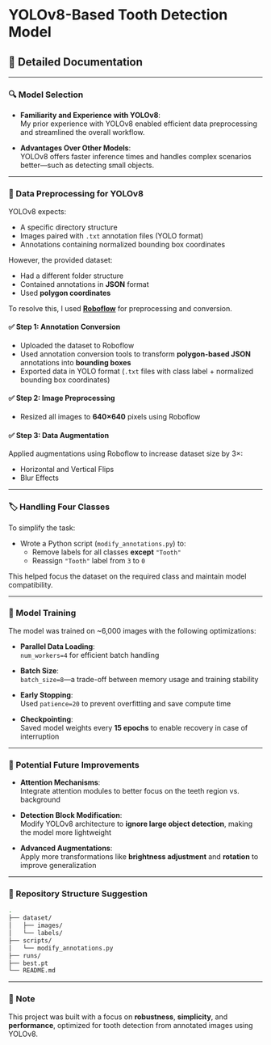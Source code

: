 
# YOLOv8-Based Tooth Detection Model

## 📄 Detailed Documentation

---

### 🔍 Model Selection

- **Familiarity and Experience with YOLOv8**:  
  My prior experience with YOLOv8 enabled efficient data preprocessing and streamlined the overall workflow.

- **Advantages Over Other Models**:  
  YOLOv8 offers faster inference times and handles complex scenarios better—such as detecting small objects.

---

### 🧹 Data Preprocessing for YOLOv8

YOLOv8 expects:

- A specific directory structure
- Images paired with `.txt` annotation files (YOLO format)
- Annotations containing normalized bounding box coordinates

However, the provided dataset:

- Had a different folder structure
- Contained annotations in **JSON** format
- Used **polygon coordinates**

To resolve this, I used **[Roboflow](https://roboflow.com/)** for preprocessing and conversion.

#### ✅ Step 1: Annotation Conversion

- Uploaded the dataset to Roboflow
- Used annotation conversion tools to transform **polygon-based JSON** annotations into **bounding boxes**
- Exported data in YOLO format (`.txt` files with class label + normalized bounding box coordinates)

#### ✅ Step 2: Image Preprocessing

- Resized all images to **640×640** pixels using Roboflow

#### ✅ Step 3: Data Augmentation

Applied augmentations using Roboflow to increase dataset size by 3×:
- Horizontal and Vertical Flips
- Blur Effects

---

### 🏷️ Handling Four Classes

To simplify the task:
- Wrote a Python script (`modify_annotations.py`) to:
  - Remove labels for all classes **except** `"Tooth"`
  - Reassign `"Tooth"` label from `3` to `0`

This helped focus the dataset on the required class and maintain model compatibility.

---

### 🧠 Model Training

The model was trained on ~6,000 images with the following optimizations:

- **Parallel Data Loading**:  
  `num_workers=4` for efficient batch handling

- **Batch Size**:  
  `batch_size=8`—a trade-off between memory usage and training stability

- **Early Stopping**:  
  Used `patience=20` to prevent overfitting and save compute time

- **Checkpointing**:  
  Saved model weights every **15 epochs** to enable recovery in case of interruption

---

### 🚀 Potential Future Improvements

- **Attention Mechanisms**:  
  Integrate attention modules to better focus on the teeth region vs. background

- **Detection Block Modification**:  
  Modify YOLOv8 architecture to **ignore large object detection**, making the model more lightweight

- **Advanced Augmentations**:  
  Apply more transformations like **brightness adjustment** and **rotation** to improve generalization

---

### 📂 Repository Structure Suggestion

```bash
.
├── dataset/
│   ├── images/
│   └── labels/
├── scripts/
│   └── modify_annotations.py
├── runs/
├── best.pt
└── README.md
```

---

### 📌 Note

This project was built with a focus on **robustness**, **simplicity**, and **performance**, optimized for tooth detection from annotated images using YOLOv8.
